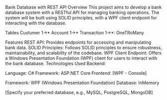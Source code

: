 Bank Database with REST API
Overview
This project aims to develop a bank database system with a RESTful API for managing banking operations. The system will be built using SOLID principles, with a WPF client endpoint for interacting with the database.

Tables
Custumer 1->* Account 1->* Transaction
1->*: OneTRoMany

Features
REST API: Provides endpoints for accessing and manipulating bank data.
SOLID Principles: Follows SOLID principles to ensure robustness, maintainability, and scalability of the codebase.
WPF Client Endpoint: Offers a Windows Presentation Foundation (WPF) client for users to interact with the bank database.
Technologies Used
Backend:

Language: C#
Framework: ASP.NET Core
Frontend: [WPF - Console]

Framework: WPF (Windows Presentation Foundation)
Database: InMemory

[Specify your preferred database, e.g., MySQL, PostgreSQL, MongoDB]
